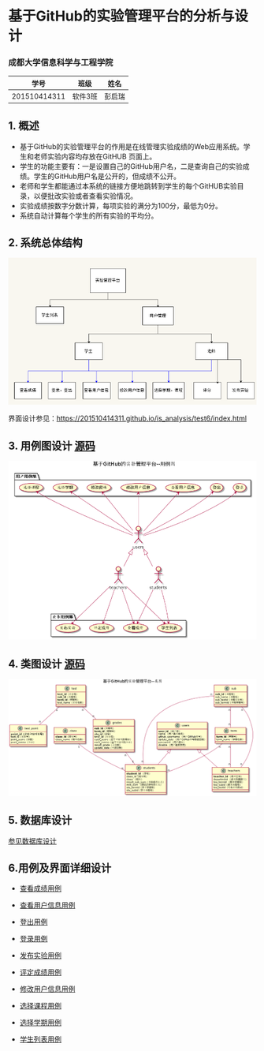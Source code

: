 ﻿# 基于GitHub的实验管理平台的分析与设计
### 成都大学信息科学与工程学院
|学号|班级|姓名|
|:-:|:-:|:-:|
|201510414311|软件3班|彭启瑞|

## 1. 概述
- 基于GitHub的实验管理平台的作用是在线管理实验成绩的Web应用系统。学生和老师实验内容均存放在GitHUB 页面上。
- 学生的功能主要有：一是设置自己的GitHub用户名，二是查询自己的实验成绩。学生的GitHub用户名是公开的，但成绩不公开。
- 老师和学生都能通过本系统的链接方便地跳转到学生的每个GitHUB实验目录，以便批改实验或者查看实验情况。
- 实验成绩按数字分数计算，每项实验的满分为100分，最低为0分。
- 系统自动计算每个学生的所有实验的平均分。

## 2. 系统总体结构
![](./System.png)

界面设计参见：https://201510414311.github.io/is_analysis/test6/index.html

## 3. 用例图设计 [源码][1]
![](./用例图.png)

## 4. 类图设计 [源码][2]
![](./类图.png)

## 5. 数据库设计
[参见数据库设计][3]

## 6.用例及界面详细设计
- [查看成绩用例][4]
- [查看用户信息用例][5]
- [登出用例][6]
- [登录用例][7]
- [发布实验用例][8]
- [评定成绩用例][9]
- [修改用户信息用例][10]
- [选择课程用例][11]
- [选择学期用例][12]
- [学生列表用例][13]


  [1]: https://github.com/201510414311/is_analysis/blob/master/test6/yuanma/用例图.puml
  [2]: https://github.com/201510414311/is_analysis/blob/master/test6/yuanma/类图.puml
  [3]: https://github.com/201510414311/is_analysis/blob/master/test6/数据库设计.md
  [4]: https://github.com/201510414311/is_analysis/blob/master/test6/%E6%9F%A5%E7%9C%8B%E6%88%90%E7%BB%A9%E7%94%A8%E4%BE%8B.md
  [5]: https://github.com/201510414311/is_analysis/blob/master/test6/%E6%9F%A5%E7%9C%8B%E7%94%A8%E6%88%B7%E4%BF%A1%E6%81%AF%E7%94%A8%E4%BE%8B.md
  [6]: https://github.com/201510414311/is_analysis/blob/master/test6/%E7%99%BB%E5%87%BA%E7%94%A8%E4%BE%8B.md
  [7]: https://github.com/201510414311/is_analysis/blob/master/test6/%E7%99%BB%E5%BD%95%E7%94%A8%E4%BE%8B.md
  [8]: https://github.com/201510414311/is_analysis/blob/master/test6/%E5%8F%91%E5%B8%83%E5%AE%9E%E9%AA%8C%E7%94%A8%E4%BE%8B.md
  [9]: https://github.com/201510414311/is_analysis/blob/master/test6/%E8%AF%84%E5%AE%9A%E6%88%90%E7%BB%A9%E7%94%A8%E4%BE%8B.md
  [10]: https://github.com/201510414311/is_analysis/blob/master/test6/%E4%BF%AE%E6%94%B9%E7%94%A8%E6%88%B7%E4%BF%A1%E6%81%AF%E7%94%A8%E4%BE%8B.md
  [11]: https://github.com/201510414311/is_analysis/blob/master/test6/%E9%80%89%E6%8B%A9%E8%AF%BE%E7%A8%8B%E7%94%A8%E4%BE%8B.md
  [12]: https://github.com/201510414311/is_analysis/blob/master/test6/%E9%80%89%E6%8B%A9%E5%AD%A6%E6%9C%9F%E7%94%A8%E4%BE%8B.md
  [13]: https://github.com/201510414311/is_analysis/blob/master/test6/%E5%AD%A6%E7%94%9F%E5%88%97%E8%A1%A8%E7%94%A8%E4%BE%8B.md
